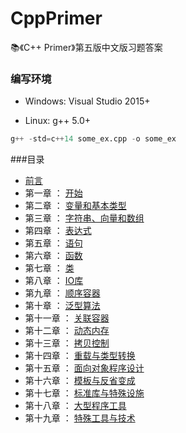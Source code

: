 ﻿ # CppPrimer
 
 
📚《C++ Primer》第五版中文版习题答案 


### 编写环境
 * Windows: Visual Studio 2015+ 
 
 * Linux: g++ 5.0+     
```python
g++ -std=c++14 some_ex.cpp -o some_ex
```

###目录
 - [前言](README.md)
 - 第一章 ： [开始](ch01/README.MD)
 - 第二章 ： [变量和基本类型](ch02/README.MD)
 - 第三章 ： [字符串、向量和数组](ch03/README.MD)
 - 第四章 ： [表达式](ch04/README.MD)
 - 第五章 ： [语句](ch05/README.MD)
 - 第六章 ： [函数](ch06/README.MD)
 - 第七章 ： [类](ch07/README.MD)
 - 第八章 ： [IO库](ch08/README.MD)
 - 第九章 ： [顺序容器](ch09/README.MD)
 - 第十章 ： [泛型算法](ch10/README.MD)
 - 第十一章 ： [关联容器](ch11/README.MD)
 - 第十二章 ： [动态内存](ch12/README.MD)
 - 第十三章 ： [拷贝控制](ch13/README.MD)
 - 第十四章 ： [重载与类型转换](ch14/README.MD)
 - 第十五章 ： [面向对象程序设计](ch15/README.MD)
 - 第十六章 ： [模板与反省变成](ch16/README.MD)
 - 第十七章 ： [标准库与特殊设施](ch17/README.MD)
 - 第十八章 ： [大型程序工具](ch18/README.MD)
 - 第十九章 ： [特殊工具与技术](ch19/README.MD)